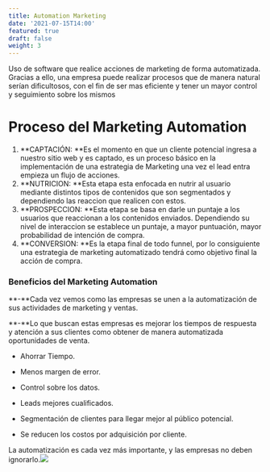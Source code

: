 ```yaml
---
title: Automation Marketing
date: '2021-07-15T14:00'
featured: true
draft: false
weight: 3
---
```

Uso de software que realice acciones de marketing de forma automatizada. Gracias a ello, una empresa puede realizar procesos que de manera natural serían dificultosos, con el fin de ser mas eficiente y tener un mayor control y seguimiento sobre los mismos

# Proceso del Marketing Automation

1.  **CAPTACIÓN: **Es el momento en que un cliente potencial ingresa a nuestro sitio web y es captado, es un proceso básico en la implementación de una estrategia de Marketing una vez el lead entra empieza un flujo de acciones.
2.  **NUTRICION: **Esta etapa esta enfocada en nutrir al usuario mediante distintos tipos de contenidos que son segmentados y dependiendo las reaccion que realicen con estos.
3.  **PROSPECCION: **Esta etapa se basa en darle un puntaje a los usuarios que reaccionan a los contenidos enviados. Dependiendo su nivel de interaccion se establece un puntaje, a mayor puntuación, mayor probabilidad de intención de compra.
4.  **CONVERSION: **Es la etapa final de todo funnel, por lo consiguiente una estrategia de marketing automatizado tendrá como objetivo final la acción de compra.


### **Beneficios del Marketing Automation**

**-**Cada vez vemos como las empresas se unen a la automatización de sus actividades de marketing y ventas.

**-**Lo que buscan estas empresas es mejorar los tiempos de respuesta y atención a sus clientes como obtener de manera automatizada oportunidades de venta.

*   Ahorrar Tiempo.

*   Menos margen de error.

*   Control sobre los datos.

*   Leads mejores cualificados.

*   Segmentación de clientes para llegar mejor al público potencial.

*   Se reducen los costos por adquisición por cliente.

La automatización es cada vez más importante, y las empresas no deben ignorarlo.![](https://neilpatel.com/wp-content/uploads/2017/09/pasted-image-0-1099.png.webp)
